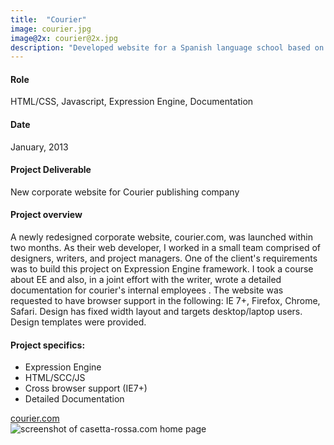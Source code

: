 ```yaml
---
title:  "Courier"
image: courier.jpg
image@2x: courier@2x.jpg
description: "Developed website for a Spanish language school based on provided design."
---
```

<section class="describtion">
	<div class="overall">
		<h4>Role</h4>
		<p>HTML/CSS, Javascript, Expression Engine, Documentation</p>
		<h4>Date</h4>
		<p>January, 2013</p>
		<h4>Project Deliverable</h4>
		<p>New corporate website for Courier publishing company</p>
		<h4>Project overview</h4>
		<p>A newly redesigned corporate website, courier.com, was launched within two months. As their web developer, I worked in a small team comprised of designers, writers, and project managers. One of the client's requirements was to build this project on Expression Engine framework. I took a course about EE and also, in a joint effort with the writer, wrote a detailed documentation for courier's internal employees .  The website was requested to have browser support in the following: IE 7+, Firefox, Chrome, Safari. Design has fixed width layout and targets desktop/laptop users. Design templates were provided.</p>
	</div>
	<div class="specifics">
	<h4>Project specifics:</h4>
		<ul>
			<li>Expression Engine</li>
			<li>HTML/SCC/JS</li>
			<li>Cross browser support (IE7+)</li>
			<li>Detailed Documentation</li>
		</ul>
	</div>
	<div class="button"><a class="rocket green" href="http://courier.com">courier.com</a></div>
</section>
<section class="screenshot">
<div class='browser-window'>
<div class='top-bar'>
<div class='circles'>
 <div class="circle circle-red"></div><div class="circle circle-yellow"></div><div class="circle circle-green"></div>
</div>
</div>
<div class='content'>
<picture>
	<!--[if IE 9]><video style="display: none;"><![endif]-->
	<source srcset="img/casetta-rossa1.jpg">
	<!--[if IE 9]></video><![endif]-->
	<img srcset="img/casetta-rossa1.jpg" alt="screenshot of casetta-rossa.com home page">
</picture>					
</div>
</div>
</section>
